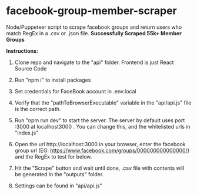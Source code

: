 # facebook-group-member-scraper

Node/Puppeteer script to scrape facebook groups and return users who match RegEx in a .csv or .json file. **Successfully Scraped 55k+ Member Groups**

**Instructions:**

1. Clone repo and navigate to the "api" folder. Frontend is just React Source Code

2. Run "npm i" to install packages

3. Set credentials for FaceBook account in .env.local

4. Verify that the "pathToBrowserExecutable" variable in the "api/api.js" file is the correct path.

5. Run "npm run dev" to start the server. The server by default uses port :3000 at localhost3000 . You can change this, and the whitelisted urls in "index.js"

6. Open the url http://localhost:3000 in your browser, enter the facebook group url (EG: https://www.facebook.com/groups/000000000000000/) and the RegEx to test for below.

7. Hit the "Scrape" button and wait until done, .csv file with contents will be generated in the "outputs" folder.

8. Settings can be found in "api/api.js"

